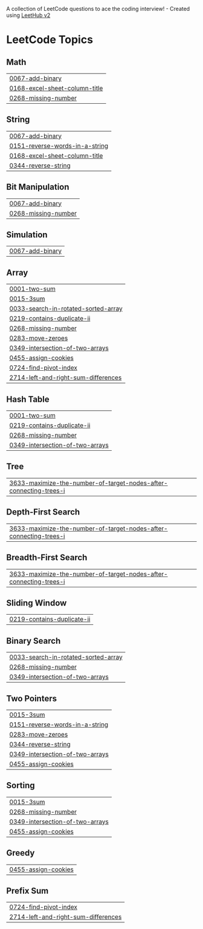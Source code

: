 A collection of LeetCode questions to ace the coding interview! - Created using [LeetHub v2](https://github.com/arunbhardwaj/LeetHub-2.0)
<!---LeetCode Topics Start-->
# LeetCode Topics
## Math
|  |
| ------- |
| [0067-add-binary](https://github.com/NKB-dev/DSA-and-Leetcode/tree/master/0067-add-binary) |
| [0168-excel-sheet-column-title](https://github.com/NKB-dev/DSA-and-Leetcode/tree/master/0168-excel-sheet-column-title) |
| [0268-missing-number](https://github.com/NKB-dev/DSA-and-Leetcode/tree/master/0268-missing-number) |
## String
|  |
| ------- |
| [0067-add-binary](https://github.com/NKB-dev/DSA-and-Leetcode/tree/master/0067-add-binary) |
| [0151-reverse-words-in-a-string](https://github.com/NKB-dev/DSA-and-Leetcode/tree/master/0151-reverse-words-in-a-string) |
| [0168-excel-sheet-column-title](https://github.com/NKB-dev/DSA-and-Leetcode/tree/master/0168-excel-sheet-column-title) |
| [0344-reverse-string](https://github.com/NKB-dev/DSA-and-Leetcode/tree/master/0344-reverse-string) |
## Bit Manipulation
|  |
| ------- |
| [0067-add-binary](https://github.com/NKB-dev/DSA-and-Leetcode/tree/master/0067-add-binary) |
| [0268-missing-number](https://github.com/NKB-dev/DSA-and-Leetcode/tree/master/0268-missing-number) |
## Simulation
|  |
| ------- |
| [0067-add-binary](https://github.com/NKB-dev/DSA-and-Leetcode/tree/master/0067-add-binary) |
## Array
|  |
| ------- |
| [0001-two-sum](https://github.com/NKB-dev/DSA-and-Leetcode/tree/master/0001-two-sum) |
| [0015-3sum](https://github.com/NKB-dev/DSA-and-Leetcode/tree/master/0015-3sum) |
| [0033-search-in-rotated-sorted-array](https://github.com/NKB-dev/DSA-and-Leetcode/tree/master/0033-search-in-rotated-sorted-array) |
| [0219-contains-duplicate-ii](https://github.com/NKB-dev/DSA-and-Leetcode/tree/master/0219-contains-duplicate-ii) |
| [0268-missing-number](https://github.com/NKB-dev/DSA-and-Leetcode/tree/master/0268-missing-number) |
| [0283-move-zeroes](https://github.com/NKB-dev/DSA-and-Leetcode/tree/master/0283-move-zeroes) |
| [0349-intersection-of-two-arrays](https://github.com/NKB-dev/DSA-and-Leetcode/tree/master/0349-intersection-of-two-arrays) |
| [0455-assign-cookies](https://github.com/NKB-dev/DSA-and-Leetcode/tree/master/0455-assign-cookies) |
| [0724-find-pivot-index](https://github.com/NKB-dev/DSA-and-Leetcode/tree/master/0724-find-pivot-index) |
| [2714-left-and-right-sum-differences](https://github.com/NKB-dev/DSA-and-Leetcode/tree/master/2714-left-and-right-sum-differences) |
## Hash Table
|  |
| ------- |
| [0001-two-sum](https://github.com/NKB-dev/DSA-and-Leetcode/tree/master/0001-two-sum) |
| [0219-contains-duplicate-ii](https://github.com/NKB-dev/DSA-and-Leetcode/tree/master/0219-contains-duplicate-ii) |
| [0268-missing-number](https://github.com/NKB-dev/DSA-and-Leetcode/tree/master/0268-missing-number) |
| [0349-intersection-of-two-arrays](https://github.com/NKB-dev/DSA-and-Leetcode/tree/master/0349-intersection-of-two-arrays) |
## Tree
|  |
| ------- |
| [3633-maximize-the-number-of-target-nodes-after-connecting-trees-i](https://github.com/NKB-dev/DSA-and-Leetcode/tree/master/3633-maximize-the-number-of-target-nodes-after-connecting-trees-i) |
## Depth-First Search
|  |
| ------- |
| [3633-maximize-the-number-of-target-nodes-after-connecting-trees-i](https://github.com/NKB-dev/DSA-and-Leetcode/tree/master/3633-maximize-the-number-of-target-nodes-after-connecting-trees-i) |
## Breadth-First Search
|  |
| ------- |
| [3633-maximize-the-number-of-target-nodes-after-connecting-trees-i](https://github.com/NKB-dev/DSA-and-Leetcode/tree/master/3633-maximize-the-number-of-target-nodes-after-connecting-trees-i) |
## Sliding Window
|  |
| ------- |
| [0219-contains-duplicate-ii](https://github.com/NKB-dev/DSA-and-Leetcode/tree/master/0219-contains-duplicate-ii) |
## Binary Search
|  |
| ------- |
| [0033-search-in-rotated-sorted-array](https://github.com/NKB-dev/DSA-and-Leetcode/tree/master/0033-search-in-rotated-sorted-array) |
| [0268-missing-number](https://github.com/NKB-dev/DSA-and-Leetcode/tree/master/0268-missing-number) |
| [0349-intersection-of-two-arrays](https://github.com/NKB-dev/DSA-and-Leetcode/tree/master/0349-intersection-of-two-arrays) |
## Two Pointers
|  |
| ------- |
| [0015-3sum](https://github.com/NKB-dev/DSA-and-Leetcode/tree/master/0015-3sum) |
| [0151-reverse-words-in-a-string](https://github.com/NKB-dev/DSA-and-Leetcode/tree/master/0151-reverse-words-in-a-string) |
| [0283-move-zeroes](https://github.com/NKB-dev/DSA-and-Leetcode/tree/master/0283-move-zeroes) |
| [0344-reverse-string](https://github.com/NKB-dev/DSA-and-Leetcode/tree/master/0344-reverse-string) |
| [0349-intersection-of-two-arrays](https://github.com/NKB-dev/DSA-and-Leetcode/tree/master/0349-intersection-of-two-arrays) |
| [0455-assign-cookies](https://github.com/NKB-dev/DSA-and-Leetcode/tree/master/0455-assign-cookies) |
## Sorting
|  |
| ------- |
| [0015-3sum](https://github.com/NKB-dev/DSA-and-Leetcode/tree/master/0015-3sum) |
| [0268-missing-number](https://github.com/NKB-dev/DSA-and-Leetcode/tree/master/0268-missing-number) |
| [0349-intersection-of-two-arrays](https://github.com/NKB-dev/DSA-and-Leetcode/tree/master/0349-intersection-of-two-arrays) |
| [0455-assign-cookies](https://github.com/NKB-dev/DSA-and-Leetcode/tree/master/0455-assign-cookies) |
## Greedy
|  |
| ------- |
| [0455-assign-cookies](https://github.com/NKB-dev/DSA-and-Leetcode/tree/master/0455-assign-cookies) |
## Prefix Sum
|  |
| ------- |
| [0724-find-pivot-index](https://github.com/NKB-dev/DSA-and-Leetcode/tree/master/0724-find-pivot-index) |
| [2714-left-and-right-sum-differences](https://github.com/NKB-dev/DSA-and-Leetcode/tree/master/2714-left-and-right-sum-differences) |
<!---LeetCode Topics End-->